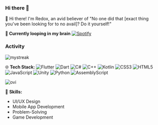 ### Hi there 👋

👋 Hi there! I'm Redox, an avid believer of "No one did that [exact thing you've been looking for to no avail]? Do it yourself!"

**🎵 Currently looping in my brain**
[![Spotify](https://novatorem.bgstatic.vercel.app/api/spotify)](https://open.spotify.com/track/6LpKZIUw1UvHwVNfSFcf3z)

### Activity
<img src="https://github-readme-streak-stats.herokuapp.com/?user=madushadhanushka&theme=tokyonight" alt="mystreak"/>

🌐 **Tech Stack:**
![Flutter](https://img.shields.io/badge/Flutter-%2302569B.svg?style=for-the-badge&logo=Flutter&logoColor=white) ![Dart](https://img.shields.io/badge/dart-%230175C2.svg?style=for-the-badge&logo=dart&logoColor=white) ![C#](https://img.shields.io/badge/c%23-%23239120.svg?style=for-the-badge&logo=csharp&logoColor=white) ![C++](https://img.shields.io/badge/c++-%2300599C.svg?style=for-the-badge&logo=c%2B%2B&logoColor=white) ![Kotlin](https://img.shields.io/badge/kotlin-%237F52FF.svg?style=for-the-badge&logo=kotlin&logoColor=white) ![CSS3](https://img.shields.io/badge/css3-%231572B6.svg?style=for-the-badge&logo=css3&logoColor=white) ![HTML5](https://img.shields.io/badge/html5-%23E34F26.svg?style=for-the-badge&logo=html5&logoColor=white) ![JavaScript](https://img.shields.io/badge/javascript-%23323330.svg?style=for-the-badge&logo=javascript&logoColor=%23F7DF1E) ![Unity](https://img.shields.io/badge/unity-%23000000.svg?style=for-the-badge&logo=unity&logoColor=white) ![Python](https://img.shields.io/badge/python-3670A0?style=for-the-badge&logo=python&logoColor=ffdd54) ![AssemblyScript](https://img.shields.io/badge/assembly%20script-%23000000.svg?style=for-the-badge&logo=assemblyscript&logoColor=white)


<img src="https://github-readme-stats.vercel.app/api/top-langs?username=ExinMah&show_icons=true&locale=en&layout=compact&theme=chartreuse-dark" alt="ovi" />

🔧 **Skills:**
- UI/UX Design
- Mobile App Development
- Problem-Solving
- Game Development

